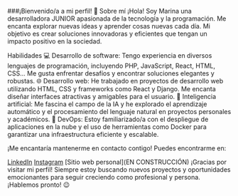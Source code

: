 ###¡Bienvenido/a a mi perfil! 👋
Sobre mí
¡Hola! Soy Marina una desarrolladora JUNIOR apasionada de la tecnología y la programación. Me encanta explorar nuevas ideas y aprender cosas nuevas cada día. Mi objetivo es crear soluciones innovadoras y eficientes que tengan un impacto positivo en la sociedad.

Habilidades
💻 Desarrollo de software: Tengo experiencia en diversos lenguajes de programación, incluyendo PHP, JavaScript, React, HTML, CSS...
Me gusta enfrentar desafíos y encontrar soluciones elegantes y robustas.
🌐 Desarrollo web: He trabajado en proyectos de desarrollo web utilizando HTML, CSS y frameworks como React y Django. Me encanta diseñar interfaces atractivas y amigables para el usuario.
🤖 Inteligencia artificial: Me fascina el campo de la IA y he explorado el aprendizaje automático y el procesamiento del lenguaje natural en proyectos personales y académicos.
🚀 DevOps: Estoy familiarizado/a con el despliegue de aplicaciones en la nube y el uso de herramientas como Docker para garantizar una infraestructura eficiente y escalable.

¡Me encantaría mantenerme en contacto contigo! Puedes encontrarme en:

[LinkedIn](https://www.linkedin.com/in/marina-lopez-ortega-46280627b/)
[Instagram](@mariene_flyaway)
[Sitio web personal](EN CONSTRUCCIÓN)
¡Gracias por visitar mi perfil! Siempre estoy buscando nuevos proyectos y oportunidades emocionantes para seguir creciendo como profesional y persona. ¡Hablemos pronto! 😉




